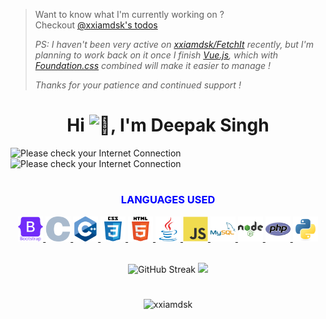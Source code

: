 > Want to know what I'm currently working on ?\
> Checkout [@xxiamdsk's todos](https://github.com/users/xxiamdsk/projects/0)
> 
> *PS: I haven't been very active on [xxiamdsk/FetchIt](https://github.com/xxiamdsk/FetchIt) recently, but I'm planning to work back on it once I finish [Vue.js](https://vuejs.org/), which with [Foundation.css](https://get.foundation/) combined will make it easier to manage !*
> 
> *Thanks for your patience and continued support !*
<body>
  <h1 align="center">Hi <img src="https://fonts.gstatic.com/s/e/notoemoji/latest/1f44b/512.gif" alt="👋" width="32" height="32">, I'm Deepak Singh </h1>

  <div>
    <picture>
      <source media="(min-width: 817px)" srcset="primary.svg"  />
      <source media="(min-width: 816px)" srcset="primary_extension.svg"  />
      <source media="(min-width: 768px) and (max-width: 816px)" srcset="secondary.svg" />
      <source media="(min-width: 768px) and (max-width: 816px)" srcset="secondary_extension.svg" />
      <source media="(min-width: 600px) and (max-width: 767px)" srcset="primary.svg" />
      <source media="(min-width: 600px) and (max-width: 767px)" srcset="primary_extension.svg" />
      <source media="(max-width: 599px)" srcset="secondary.svg"  />
      <source media="(max-width: 598px)" srcset="secondary_extension.svg"  />
      <img src="" alt="Please check your Internet Connection " />
    </picture>
<!--     <img src="primary_extension.svg" alt="Additional Graphic" class="extra-svg" />
    <img src="secondary_extension.svg" alt="Secondary Graphic" class="secondary-extra-svg" /> -->
  </div>

  <div>
    <picture>
      <source media="(min-width: 816px)" srcset="primary_extension.svg"  />
      <source media="(min-width: 768px) and (max-width: 816px)" srcset="secondary_extension.svg" />
      <source media="(min-width: 600px) and (max-width: 767px)" srcset="primary_extension.svg" />
      <source media="(max-width: 598px)" srcset="secondary_extension.svg"  />
      <img src="" alt="Please check your Internet Connection " />
    </picture>
<!--     <img src="primary_extension.svg" alt="Additional Graphic" class="extra-svg" />
    <img src="secondary_extension.svg" alt="Secondary Graphic" class="secondary-extra-svg" /> -->
  </div>

  <h1></h1>
  <div align="center">
    <h3 align="center" style="color: blue;">LANGUAGES USED</h3>
    <p>
      <a href="https://getbootstrap.com" target="_blank" rel="noreferrer">
        <img
          src="https://raw.githubusercontent.com/devicons/devicon/master/icons/bootstrap/bootstrap-plain-wordmark.svg"
          alt="bootstrap"
          width="40"
          height="40"
        />
      </a>
      <a href="https://www.cprogramming.com/" target="_blank" rel="noreferrer">
        <img
          src="https://raw.githubusercontent.com/devicons/devicon/master/icons/c/c-original.svg"
          alt="c"
          width="40"
          height="40"
        />
      </a>
      <a href="https://www.w3schools.com/cpp/" target="_blank" rel="noreferrer">
        <img
          src="https://raw.githubusercontent.com/devicons/devicon/master/icons/cplusplus/cplusplus-original.svg"
          alt="cplusplus"
          width="40"
          height="40"
        />
      </a>
      <a href="https://www.w3schools.com/css/" target="_blank" rel="noreferrer">
        <img
          src="https://raw.githubusercontent.com/devicons/devicon/master/icons/css3/css3-original-wordmark.svg"
          alt="css3"
          width="40"
          height="40"
        />
      </a>
      <a href="https://www.w3.org/html/" target="_blank" rel="noreferrer">
        <img
          src="https://raw.githubusercontent.com/devicons/devicon/master/icons/html5/html5-original-wordmark.svg"
          alt="html5"
          width="40"
          height="40"
        />
      </a>
      <a href="https://www.java.com" target="_blank" rel="noreferrer">
        <img
          src="https://raw.githubusercontent.com/devicons/devicon/master/icons/java/java-original.svg"
          alt="java"
          width="40"
          height="40"
        />
      </a>
      <a
        href="https://developer.mozilla.org/en-US/docs/Web/JavaScript"
        target="_blank"
        rel="noreferrer"
      >
        <img
          src="https://raw.githubusercontent.com/devicons/devicon/master/icons/javascript/javascript-original.svg"
          alt="javascript"
          width="40"
          height="40"
        />
      </a>
      <a href="https://www.mysql.com/" target="_blank" rel="noreferrer">
        <img
          src="https://raw.githubusercontent.com/devicons/devicon/master/icons/mysql/mysql-original-wordmark.svg"
          alt="mysql"
          width="40"
          height="40"
        />
      </a>
      <a href="https://nodejs.org" target="_blank" rel="noreferrer">
        <img
          src="https://raw.githubusercontent.com/devicons/devicon/master/icons/nodejs/nodejs-original-wordmark.svg"
          alt="nodejs"
          width="40"
          height="40"
        />
      </a>
      <a href="https://www.php.net" target="_blank" rel="noreferrer">
        <img
          src="https://raw.githubusercontent.com/devicons/devicon/master/icons/php/php-original.svg"
          alt="php"
          width="40"
          height="40"
        />
      </a>
      <a href="https://www.python.org" target="_blank" rel="noreferrer">
        <img
          src="https://raw.githubusercontent.com/devicons/devicon/master/icons/python/python-original.svg"
          alt="python"
          width="40"
          height="40"
        />
      </a>
    </p>
  </div>

  <br clear="both" />


  <div align="center">
    <!-- <img src="https://github-readme-stats.vercel.app/api/top-langs?username=xxiamdsk&locale=en&hide_title=false&layout=compact&card_width=320&langs_count=12&theme=transparent&hide_border=true&" height="150" alt="languages graph"/> -->
    <img src="https://git-hub-streak-stats.vercel.app?user=xxiamdsk&theme=transparent&hide_border=true&date_format=M%20j%5B%2C%20Y%5D" height="150" alt="GitHub Streak" /></a>
    <img src="https://github-readme-stats.vercel.app/api?username=xxiamdsk&show_icons=true&rank_icon=percentile&hide_border=true&theme=transparent" height="150" lt="stats graph" />
    <h1></h1>
    <img src="https://github-profile-trophy.vercel.app/?username=xxiamdsk&&theme=onedark&column=-1&no-bg=true&margin-w=15&margin-h=15&rank=-?&no-frame=true" alt="xxiamdsk" />
  </div>
  
</body>
